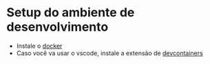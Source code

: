 # Setup do ambiente de desenvolvimento

- Instale o [docker](https://www.docker.com/) 
- Caso você va usar o vscode, instale a extensão de [devcontainers](https://marketplace.visualstudio.com/items?itemName=ms-vscode-remote.remote-containers)
